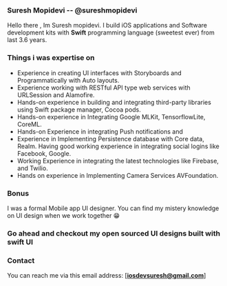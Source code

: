 ### Suresh Mopidevi -- @sureshmopidevi

Hello there , Im Suresh mopidevi. I build iOS applications and Software development kits with **Swift** programming language (sweetest ever) from last 3.6 years.

### Things i was expertise on 
- Experience in creating UI interfaces with Storyboards and Programmatically with
Auto layouts.
- Experience working with RESTful API type web services with URLSession and
Alamofire.
- Hands-on experience in building and integrating third-party libraries using Swift
package manager, Cocoa pods.
- Hands-on experience in Integrating Google MLKit, TensorflowLite, CoreML.
- Hands-on Experience in integrating Push notifications and
- Experience in Implementing Persistence database with Core data, Realm.
Having good working experience in integrating social logins like Facebook, Google.
- Working Experience in integrating the latest technologies like Firebase, and Twilio.
- Hands on experience in Implementing Camera Services AVFoundation.

### Bonus
  I was a formal Mobile app UI designer. You can find my mistery knowledge on UI design when we work together 😁
  
### Go ahead and checkout my open sourced UI designs built with swift UI


### Contact
You can reach me via this email address: [**iosdevsuresh@gmail.com**]
